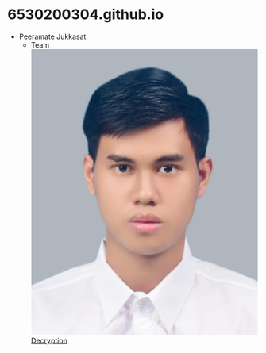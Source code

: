 # 6530200304.github.io

- Peeramate Jukkasat
   - Team
![Me](Image/Me.jpg)
[Decryption](Decryption.md)

